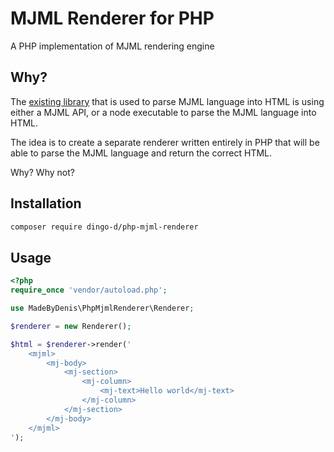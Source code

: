 # MJML Renderer for PHP

A PHP implementation of MJML rendering engine

## Why?

The [existing library](https://github.com/qferr/mjml-php) that is used to parse MJML language into HTML is using either a MJML API, or a node executable to parse the MJML language into HTML.

The idea is to create a separate renderer written entirely in PHP that will be able to parse the MJML language and return the correct HTML.

Why? Why not?

## Installation

```bash
composer require dingo-d/php-mjml-renderer
```

## Usage

```php
<?php
require_once 'vendor/autoload.php';

use MadeByDenis\PhpMjmlRenderer\Renderer;

$renderer = new Renderer();

$html = $renderer->render('
    <mjml>
        <mj-body>
            <mj-section>
                <mj-column>
                    <mj-text>Hello world</mj-text>
                </mj-column>
            </mj-section>
        </mj-body>
    </mjml>
');
```
